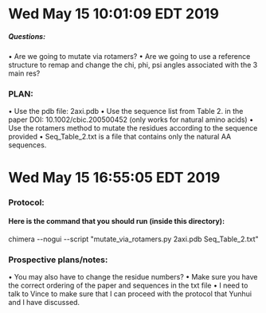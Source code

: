 # Wed May 15 10:01:09 EDT 2019

##### Questions:
• Are we going to mutate via rotamers?
• Are we going to use a reference structure to remap and change the chi, phi, psi angles associated with the 3 main res?

### PLAN:
• Use the pdb file: 2axi.pdb 
• Use the sequence list from Table 2. in the paper DOI: 10.1002/cbic.200500452  (only works for natural amino acids)
• Use the rotamers method to mutate the residues according to the sequence provided
• Seq_Table_2.txt is a file that contains only the natural AA sequences. 

# Wed May 15 16:55:05 EDT 2019

### Protocol:

#### Here is the command that you should run (inside this directory):

chimera --nogui --script "mutate_via_rotamers.py 2axi.pdb Seq_Table_2.txt"

### Prospective plans/notes:
• You may also have to change the residue numbers?
• Make sure you have the correct ordering of the paper and sequences in the txt file
• I need to talk to Vince to make sure that I can proceed with the protocol that Yunhui and I have discussed.





